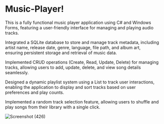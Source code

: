# Music-Player!
This is a fully functional music player application using C# and Windows Forms, featuring a user-friendly interface for managing and playing audio tracks.

Integrated a SQLite database to store and manage track metadata, including artist name, release date, genre, language, file path, and album art, ensuring persistent storage and retrieval of music data.

Implemented CRUD operations (Create, Read, Update, Delete) for managing tracks, allowing users to add, update, delete, and view song details seamlessly.

Designed a dynamic playlist system using a List<Songs> to track user interactions, enabling the application to display and sort tracks based on user preferences and play counts.

Implemented a random track selection feature, allowing users to shuffle and play songs from their library with a single click.

![Screenshot (426)](https://github.com/user-attachments/assets/464e045e-ad97-45a5-9466-24a279404111)
